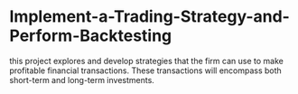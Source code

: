 # Implement-a-Trading-Strategy-and-Perform-Backtesting
this project explores and develop strategies that the firm can use to make profitable financial transactions. These transactions will encompass both short-term and long-term investments.


